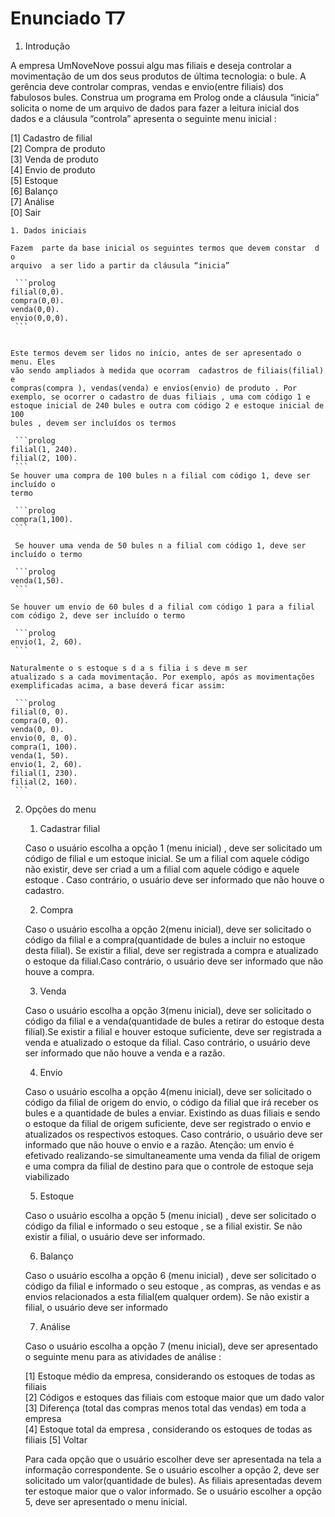 Enunciado T7
=================

1. Introdução

 A  empresa UmNoveNove  possui algu mas  filiais e deseja controlar a
 movimentação de um dos seus produtos de última tecnologia: o bule. A gerência
 deve controlar compras, vendas e envio(entre filiais) dos fabulosos bules.
 Construa um  programa em Prolog  onde a cláusula “inicia” solicita o nome de um
 arquivo de dados para fazer a leitura inicial dos dados e  a cláusula
 “controla” apresenta o seguinte menu  inicial :

 [1]  Cadastro de filial  
 [2]  Compra de produto  
 [3]  Venda de produto  
 [4]  Envio de produto  
 [5]  Estoque  
 [6]  Balanço  
 [7] Análise  
 [0] Sair
  
    1. Dados iniciais 

    Fazem  parte da base inicial os seguintes termos que devem constar  d o
	arquivo  a ser lido a partir da cláusula “inicia” 

	 ```prolog
	filial(0,0). 
	compra(0,0).
	venda(0,0).
	envio(0,0,0).
	 ```


	Este termos devem ser lidos no início, antes de ser apresentado o menu. Eles
	vão sendo ampliados à medida que ocorram  cadastros de filiais(filial) e
	compras(compra ), vendas(venda) e envios(envio) de produto . Por
	exemplo, se ocorrer o cadastro de duas filiais , uma com código 1 e
	estoque inicial de 240 bules e outra com código 2 e estoque inicial de 100
	bules , devem ser incluídos os termos 

	 ```prolog
	filial(1, 240).
	filial(2, 100).
	 ```
	Se houver uma compra de 100 bules n a filial com código 1, deve ser incluído o
	termo

	 ```prolog
	compra(1,100). 
	 ```

	 Se houver uma venda de 50 bules n a filial com código 1, deve ser incluído o termo

	 ```prolog
	venda(1,50).
	 ```

	Se houver um envio de 60 bules d a filial com código 1 para a filial com código 2, deve ser incluído o termo

	 ```prolog
	envio(1, 2, 60).
	 ```

	Naturalmente o s estoque s d a s filia i s deve m ser
	atualizado s a cada movimentação. Por exemplo, após as movimentações
	exemplificadas acima, a base deverá ficar assim:

	 ```prolog
	filial(0, 0).  
	compra(0, 0).
	venda(0, 0).
	envio(0, 0, 0).
	compra(1, 100).
	venda(1, 50).
	envio(1, 2, 60).
	filial(1, 230).
	filial(2, 160).
	 ```

2. Opções do menu 
    1. Cadastrar filial

	Caso o usuário escolha a opção 1 (menu	inicial) , deve ser solicitado um
	código de filial e um estoque inicial. Se um a filial com aquele código não
	existir, deve ser criad a um a filial com aquele código e aquele estoque .
	Caso contrário, o usuário deve ser informado que não houve o cadastro.

    2. Compra

	Caso o usuário escolha a opção 2(menu inicial), deve ser solicitado o código
	da filial e a compra(quantidade de bules a incluir no estoque desta filial).
	Se existir a filial, deve ser registrada a compra	e atualizado o estoque
	da filial.Caso contrário, o usuário deve ser informado que não houve a
	compra.

	3. Venda

	Caso o usuário escolha a opção 3(menu inicial), deve ser solicitado o código
	da filial e a venda(quantidade de bules a retirar do estoque desta
	filial).Se existir a filial e houver estoque suficiente, deve ser registrada
	a venda e atualizado o  estoque da filial. Caso contrário, o usuário deve
	ser informado que não houve a venda e a razão.

	4. Envio

	Caso o usuário escolha a opção 4(menu inicial), deve ser solicitado o código
	da filial de origem do envio, o código da filial que irá receber os bules e
	a quantidade de bules a enviar. Existindo as duas filiais e sendo o estoque
	da filial de origem suficiente, deve ser registrado o envio e atualizados os
	respectivos estoques. Caso contrário, o usuário deve ser informado que não
	houve o envio e a razão. Atenção: um envio é efetivado realizando-se
	simultaneamente uma venda da filial de origem e uma compra da filial de
	destino para que o controle de estoque seja viabilizado 

    5. Estoque

	Caso o usuário escolha a opção 5 (menu inicial) , deve ser solicitado o
	código da filial e informado o seu estoque , se a filial existir. Se não
	existir a filial, o usuário deve ser informado.

    6. Balanço

	Caso o usuário escolha a opção 6 (menu inicial) , deve ser solicitado o código
	da filial e informado o seu estoque , as compras, as vendas e as envios
	relacionados a esta filial(em qualquer ordem). Se não existir a filial, o
	usuário deve ser informado

    7. Análise

	Caso o usuário escolha a opção 7 (menu inicial), deve ser apresentado o seguinte menu para as atividades de análise : 
	
	[1] Estoque médio da empresa, considerando os estoques de todas as filiais  
	[2] Códigos e estoques das filiais com estoque maior que um dado valor  
	[3] Diferença (total das compras menos total das vendas) em toda a empresa  
	[4] Estoque total da empresa , considerando os estoques de todas as filiais 
	[5] Voltar

	Para cada opção que o usuário escolher deve ser apresentada na tela a
	informação correspondente. Se o usuário escolher a opção 2, deve ser
	solicitado um valor(quantidade de bules). As filiais apresentadas devem ter
	estoque maior que o valor informado. Se o usuário escolher a opção 5, deve
	ser apresentado o menu inicial.
